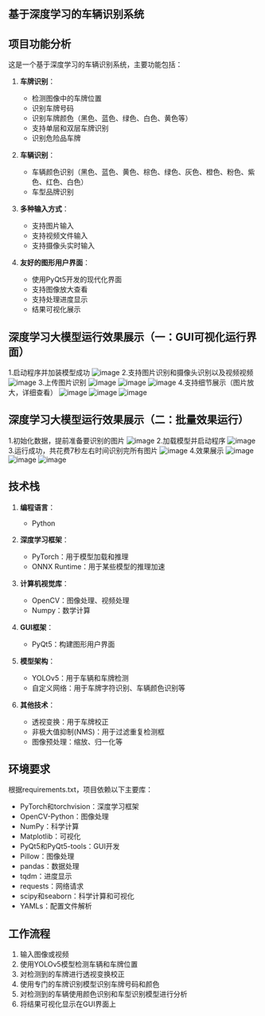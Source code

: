 ## 基于深度学习的车辆识别系统

## 项目功能分析

这是一个基于深度学习的车辆识别系统，主要功能包括：

1. **车牌识别**：
   - 检测图像中的车牌位置
   - 识别车牌号码
   - 识别车牌颜色（黑色、蓝色、绿色、白色、黄色等）
   - 支持单层和双层车牌识别
   - 识别危险品车牌

2. **车辆识别**：
   - 车辆颜色识别（黑色、蓝色、黄色、棕色、绿色、灰色、橙色、粉色、紫色、红色、白色）
   - 车型品牌识别

3. **多种输入方式**：
   - 支持图片输入
   - 支持视频文件输入
   - 支持摄像头实时输入

4. **友好的图形用户界面**：
   - 使用PyQt5开发的现代化界面
   - 支持图像放大查看
   - 支持处理进度显示
   - 结果可视化展示

## 深度学习大模型运行效果展示（一：GUI可视化运行界面）
1.启动程序并加装模型成功
![image](https://github.com/user-attachments/assets/a3be6c8e-63bf-4c88-93c2-faed3d093008)
2.支持图片识别和摄像头识别以及视频视频
![image](https://github.com/user-attachments/assets/ca49626b-4002-4fcf-b9d4-dc682365b62f)
3.上传图片识别
![image](https://github.com/user-attachments/assets/ad620be5-002a-4b0d-86db-db9d4dadf66c)
![image](https://github.com/user-attachments/assets/01b952c0-17f0-47a1-b006-708f19491552)
![image](https://github.com/user-attachments/assets/ee14c132-eff2-49f4-9453-353707ce5a86)
4.支持细节展示（图片放大，详细查看）
![image](https://github.com/user-attachments/assets/4fb7f4a9-1cff-4269-9797-b084861e95a7)
![image](https://github.com/user-attachments/assets/473f3580-99a7-44cc-845f-ecec560c7943)
![image](https://github.com/user-attachments/assets/704a12c5-2d89-425e-bc8a-91678f4680bc)

## 深度学习大模型运行效果展示（二：批量效果运行）
1.初始化数据，提前准备要识别的图片
![image](https://github.com/user-attachments/assets/cbeb7225-8cd8-4878-b968-e12c177223b6)
2.加载模型并启动程序
![image](https://github.com/user-attachments/assets/7e499a9d-24e7-428c-a85c-7ea73d16e68c)
3.运行成功，共花费7秒左右时间识别完所有图片
![image](https://github.com/user-attachments/assets/e5a205eb-d6d3-4349-a86b-ef61ad0b67a5)
4.效果展示
![image](https://github.com/user-attachments/assets/59b1e3a4-49c7-4010-a243-143cab9621ef)
![image](https://github.com/user-attachments/assets/c6f61e7d-06f2-4d31-be59-32cf56225658)
![image](https://github.com/user-attachments/assets/ef34bb38-9c4b-4172-bd2e-a38b4530bbd6)

## 技术栈

1. **编程语言**：
   - Python

2. **深度学习框架**：
   - PyTorch：用于模型加载和推理
   - ONNX Runtime：用于某些模型的推理加速

3. **计算机视觉库**：
   - OpenCV：图像处理、视频处理
   - Numpy：数学计算

4. **GUI框架**：
   - PyQt5：构建图形用户界面

5. **模型架构**：
   - YOLOv5：用于车辆和车牌检测
   - 自定义网络：用于车牌字符识别、车辆颜色识别等

6. **其他技术**：
   - 透视变换：用于车牌校正
   - 非极大值抑制(NMS)：用于过滤重复检测框
   - 图像预处理：缩放、归一化等
## 环境要求

根据requirements.txt，项目依赖以下主要库：

- PyTorch和torchvision：深度学习框架
- OpenCV-Python：图像处理
- NumPy：科学计算
- Matplotlib：可视化
- PyQt5和PyQt5-tools：GUI开发
- Pillow：图像处理
- pandas：数据处理
- tqdm：进度显示
- requests：网络请求
- scipy和seaborn：科学计算和可视化
- YAMLs：配置文件解析

## 工作流程

1. 输入图像或视频
2. 使用YOLOv5模型检测车辆和车牌位置
3. 对检测到的车牌进行透视变换校正
4. 使用专门的车牌识别模型识别车牌号码和颜色
5. 对检测到的车辆使用颜色识别和车型识别模型进行分析
6. 将结果可视化显示在GUI界面上


